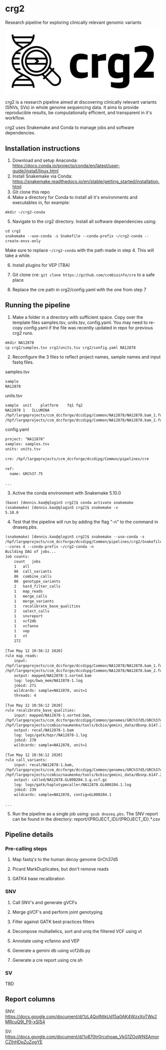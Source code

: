 # crg2
Research pipeline for exploring clinically relevant genomic variants

<div align="center">
    <img src="/crg2logolarge.png" width="800px"</img> 
</div>

crg2 is a research pipeline aimed at discovering clinically relevant variants (SNVs, SVs) in whole genome sequencing data.
It aims to provide reproducible results, be computationally efficient, and transparent in it's workflow.

crg2 uses Snakemake and Conda to manage jobs and software dependencies.

## Installation instructions

1. Download and setup Anaconda: https://docs.conda.io/projects/conda/en/latest/user-guide/install/linux.html
2. Install Snakemake via Conda: https://snakemake.readthedocs.io/en/stable/getting_started/installation.html
3. Git clone this repo
4. Make a directory for Conda to install all it's environments and executables in, for example:
```
mkdir ~/crg2-conda
```

5. Navigate to the crg2 directory. Install all software dependencies using:
```
cd crg2
snakemake --use-conda -s Snakefile --conda-prefix ~/crg2-conda --create-envs-only
```
Make sure to replace ```~/crg2-conda``` with the path made in step 4. This will take a while.

6. Install plugins for VEP (TBA)

7. Git clone cre: ```git clone https://github.com/ccmbioinfo/cre``` to a safe place

8. Replace the cre path in crg2/config.yaml with the one from step 7

## Running the pipeline
1. Make a folder in a directory with sufficient space. Copy over the template files samples.tsv, units.tsv, config.yaml.
You may need to re-copy config.yaml if the file was recently updated in repo for previous crg2 runs.
```
mkdir NA12878
cp crg2/samples.tsv crg2/units.tsv crg2/config.yaml NA12878
```

2. Reconfigure the 3 files to reflect project names, sample names and input fastq files.

samples.tsv
```
sample
NA12878
```

units.tsv
```
sample	unit	platform	fq1	fq2
NA12878	1	ILLUMINA	/hpf/largeprojects/ccm_dccforge/dccdipg/Common/NA12878/NA12878.bam_1.fq	/hpf/largeprojects/ccm_dccforge/dccdipg/Common/NA12878/NA12878.bam_2.fq
```

config.yaml
```
project: "NA12878"
samples: samples.tsv
units: units.tsv

cre: /hpf/largeprojects/ccm_dccforge/dccdipg/Common/pipelines/cre

ref:
  name: GRCh37.75
  
...
```

3. Active the conda environment with Snakemake 5.10.0

```
(base) [dennis.kao@qlogin5 crg2]$ conda activate snakemake
(snakemake) [dennis.kao@qlogin5 crg2]$ snakemake -v
5.10.0
```

4. Test that the pipeline will run by adding the flag "-n" to the command in dnaseq.pbs. 

```
(snakemake) [dennis.kao@qlogin5 crg2]$ snakemake --use-conda -s /hpf/largeprojects/ccm_dccforge/dccdipg/Common/pipelines/crg2/Snakefile --cores 4 --conda-prefix ~/crg2-conda -n
Building DAG of jobs...
Job counts:
	count	jobs
	1	all
	86	call_variants
	86	combine_calls
	86	genotype_variants
	2	hard_filter_calls
	1	map_reads
	1	merge_calls
	1	merge_variants
	1	recalibrate_base_qualities
	2	select_calls
	1	snvreport
	1	vcf2db
	1	vcfanno
	1	vep
	1	vt
	272

[Tue May 12 10:56:12 2020]
rule map_reads:
    input: /hpf/largeprojects/ccm_dccforge/dccdipg/Common/NA12878/NA12878.bam_1.fq, /hpf/largeprojects/ccm_dccforge/dccdipg/Common/NA12878/NA12878.bam_2.fq
    output: mapped/NA12878-1.sorted.bam
    log: logs/bwa_mem/NA12878-1.log
    jobid: 271
    wildcards: sample=NA12878, unit=1
    threads: 4

[Tue May 12 10:56:12 2020]
rule recalibrate_base_qualities:
    input: mapped/NA12878-1.sorted.bam, /hpf/largeprojects/ccm_dccforge/dccdipg/Common/genomes/GRCh37d5/GRCh37d5.fa, /hpf/largeprojects/ccmbio/naumenko/tools/bcbio/gemini_data/dbsnp.b147.20160601.tidy.vcf.gz
    output: recal/NA12878-1.bam
    log: logs/gatk/bqsr/NA12878-1.log
    jobid: 270
    wildcards: sample=NA12878, unit=1

[Tue May 12 10:56:12 2020]
rule call_variants:
    input: recal/NA12878-1.bam, /hpf/largeprojects/ccm_dccforge/dccdipg/Common/genomes/GRCh37d5/GRCh37d5.fa, /hpf/largeprojects/ccmbio/naumenko/tools/bcbio/gemini_data/dbsnp.b147.20160601.tidy.vcf.gz
    output: called/NA12878.GL000204.1.g.vcf.gz
    log: logs/gatk/haplotypecaller/NA12878.GL000204.1.log
    jobid: 239
    wildcards: sample=NA12878, contig=GL000204.1
    
...
```

5. Run the pipeline as a single job using: ```qsub dnaseq.pbs```. The SNV report can be found in the directory: report/{PROJECT_ID}/{PROJECT_ID}.*.csv

## Pipeline details

### Pre-calling steps
1. Map fastq's to the human decoy genome GrCh37d5

2. Picard MarkDuplicates, but don't remove reads

3. GATK4 base recalibration

### SNV
1. Call SNV's and generate gVCFs

2. Merge gVCF's and perform joint genotyping

3. Filter against GATK best practices filters

4. Decompose multiallelics, sort and uniq the filtered VCF using vt

5. Annotate using vcfanno and VEP

6. Generate a gemini db using vcf2db.py

7. Generate a cre report using cre.sh

### SV
TBD

## Report columns

SNV: https://docs.google.com/document/d/1zL4QoINtkUd15a0AK4WzxXoTWp2MRcuQ9l_P9-xSlS4

SV: https://docs.google.com/document/d/1o870tr0rcshoae_VkG1ZOoWNSAmorCZlhHDpZuZogYE
